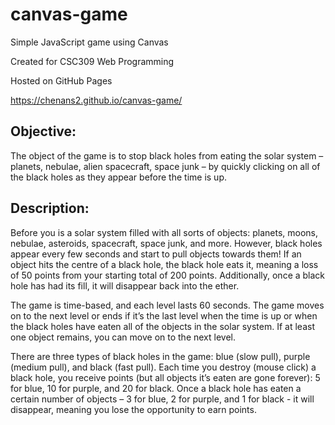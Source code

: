# canvas-game

Simple JavaScript game using Canvas

Created for CSC309 Web Programming

Hosted on GitHub Pages

https://chenans2.github.io/canvas-game/

## Objective:

The object of the game is to stop black holes from eating the solar
system – planets, nebulae, alien spacecraft, space junk – by quickly clicking on
all of the black holes as they appear before the time is up.

## Description:

Before you is a solar system filled with all sorts of objects: planets,
moons, nebulae, asteroids, spacecraft, space junk, and more. However, black
holes appear every few seconds and start to pull objects towards them! If an
object hits the centre of a black hole, the black hole eats it, meaning a loss of 50
points from your starting total of 200 points. Additionally, once a black hole has
had its fill, it will disappear back into the ether.

The game is time-based, and each level lasts 60 seconds. The game moves on to
the next level or ends if it’s the last level when the time is up or when the black
holes have eaten all of the objects in the solar system. If at least one object
remains, you can move on to the next level.

There are three types of black holes in the game: blue (slow pull), purple
(medium pull), and black (fast pull). Each time you destroy (mouse click) a black
hole, you receive points (but all objects it’s eaten are gone forever): 5 for blue, 10
for purple, and 20 for black. Once a black hole has eaten a certain number of
objects – 3 for blue, 2 for purple, and 1 for black - it will disappear, meaning you
lose the opportunity to earn points.
